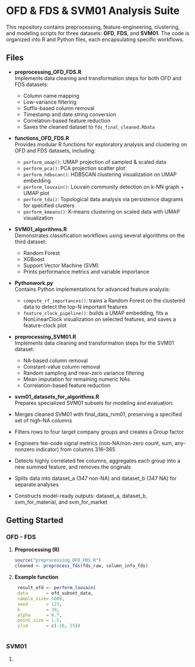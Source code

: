 # OFD & FDS & SVM01 Analysis Suite

This repository contains preprocessing, feature-engineering, clustering, and modeling scripts for three datasets: **OFD**, **FDS**, and **SVM01**. The code is organized into R and Python files, each encapsulating specific workflows.

## Files

- **preprocessing_OFD_FDS.R**  
  Implements data cleaning and transformation steps for both OFD and FDS datasets:
  - Column name mapping
  - Low-variance filtering
  - Suffix-based column removal
  - Timestamp and date string conversion
  - Correlation-based feature reduction
  - Saves the cleaned dataset to `fds_final_cleaned.RData`

- **functions_OFD_FDS.R**  
  Provides modular R functions for exploratory analysis and clustering on OFD and FDS datasets, including:  
  - `perform_umap()`: UMAP projection of sampled & scaled data  
  - `perform_pca()`: PCA projection scatter plot  
  - `perform_hdbscan()`: HDBSCAN clustering visualization on UMAP embedding  
  - `perform_louvain()`: Louvain community detection on k-NN graph + UMAP plot  
  - `perform_tda()`: Topological data analysis via persistence diagrams for specified clusters  
  - `perform_kmeans()`: K-means clustering on scaled data with UMAP visualization  

- **SVM01_algorithms.R**  
  Demonstrates classification workflows using several algorithms on the third dataset:
  - Random Forest  
  - XGBoost  
  - Support Vector Machine (SVM)  
  - Prints performance metrics and variable importance

- **Pythonwork.py**  
  Contains Python implementations for advanced feature analysis:
  - `compute_rf_importances()`: trains a Random Forest on the clustered data to detect the top-N important features  
  - `feature_clock_pipeline()`: builds a UMAP embedding, fits a NonLinearClock visualization on selected features, and saves a feature-clock plot

- **preprocessing_SVM01.R**  
  Implements data cleaning and transformation steps for the SVM01 dataset:  
  - NA-based column removal
  - Constant-value column removal 
  - Random sampling and near-zero variance filtering 
  - Mean imputation for remaining numeric NAs 
  - Correlation-based feature reduction

 - **svm01_datasets_for_algorithms.R**  
  Prepares specialized SVM01 subsets for modeling and evaluation:
  - Merges cleaned SVM01 with final_data_rvm01, preserving a specified set of high-NA columns
  - Filters rows to four target company groups and creates a Group factor
  - Engineers fee-code signal metrics (non-NA/non-zero count, sum, any-nonzero indicator) from columns 316–365
  - Detects highly correlated fee columns, aggregates each group into a new summed feature, and removes the originals
  - Splits data into dataset_a (347 non-NA) and dataset_b (347 NA) for separate analyses
  - Constructs model-ready outputs: dataset_a, dataset_b, svm_for_material, and svm_for_market

## Getting Started
### OFD - FDS
1. **Preprocessing (R)**
   ```r
   source("preprocessing_OFD_FDS.R")
   cleaned <- preprocess_fds(fds_raw, column_info_fds)

2. **Example function**
   ```r
    result_ofd <- perform_louvain(
    data       = ofd_subset_data,
    sample_size= 5000,
    seed       = 123,
    k          = 30,
    alpha      = 0.7,
    point_size = 1.5,
    ylim       = c(-10, 15))
  
### SVM01
1. 
